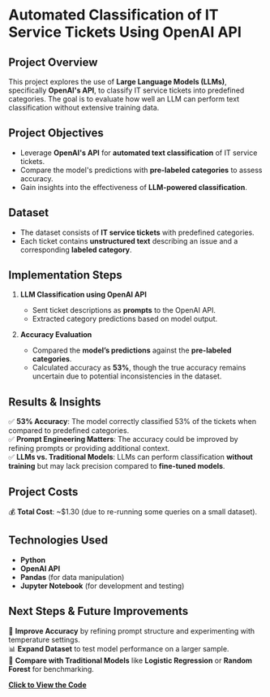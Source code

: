 # **Automated Classification of IT Service Tickets Using OpenAI API**

## **Project Overview**
This project explores the use of **Large Language Models (LLMs)**, specifically **OpenAI's API**, to classify IT service tickets into predefined categories. The goal is to evaluate how well an LLM can perform text classification without extensive training data.

## **Project Objectives**
- Leverage **OpenAI's API** for **automated text classification** of IT service tickets.
- Compare the model's predictions with **pre-labeled categories** to assess accuracy.
- Gain insights into the effectiveness of **LLM-powered classification**.

## **Dataset**
- The dataset consists of **IT service tickets** with predefined categories.
- Each ticket contains **unstructured text** describing an issue and a corresponding **labeled category**.

## **Implementation Steps**

1. **LLM Classification using OpenAI API**
   - Sent ticket descriptions as **prompts** to the OpenAI API.
   - Extracted category predictions based on model output.

2. **Accuracy Evaluation**
   - Compared the **model’s predictions** against the **pre-labeled categories**.
   - Calculated accuracy as **53%**, though the true accuracy remains uncertain due to potential inconsistencies in the dataset.

## **Results & Insights**
✅ **53% Accuracy**: The model correctly classified 53% of the tickets when compared to predefined categories.  
✅ **Prompt Engineering Matters**: The accuracy could be improved by refining prompts or providing additional context.  
✅ **LLMs vs. Traditional Models**: LLMs can perform classification **without training** but may lack precision compared to **fine-tuned models**.  

## **Project Costs**
💰 **Total Cost**: ~$1.30 (due to re-running some queries on a small dataset).  

## **Technologies Used**
- **Python**  
- **OpenAI API**  
- **Pandas** (for data manipulation)  
- **Jupyter Notebook** (for development and testing)

## **Next Steps & Future Improvements**
🚀 **Improve Accuracy** by refining prompt structure and experimenting with temperature settings.  
📊 **Expand Dataset** to test model performance on a larger sample.  
🔄 **Compare with Traditional Models** like **Logistic Regression** or **Random Forest** for benchmarking.

**[Click to View the Code](https://github.com/Ainaganiu/Automated-Classification-of-IT-Service-Tickets-Using-OpenAI-API/blob/main/IT_Ticket_Classification.ipynb)**
